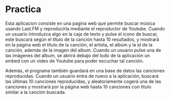 # Practica
Esta aplicacion consiste en una pagina web que permite buscar música usando Last.FM y reproducirla mediante el reproductor de Youtube. Cuando un usuario introduzca algo en la caja de texto y pulse el icono de buscar, este buscará según el título de la canción hasta 10 resultados, y mostrará en la página web el título de la canción, el artista, el albúm y la id de la canción, además de la imagen del album. Cuando un usuario pulse una de las imágenes del álbum, se abrirá debajo del todo de la aplicación un embed con un video de Youtube para poder escuchar tal canción.

Además, el programa también guardará en una base de datos las canciones reproducidas. Cuando un usuario entra de nuevo a la aplicación, buscará las últimas 10 canciones reproducidas, y aleatoriamente cogerá una de las canciones y mostrará por la página web hasta 10 canciones con título similar a la canción buscada.

